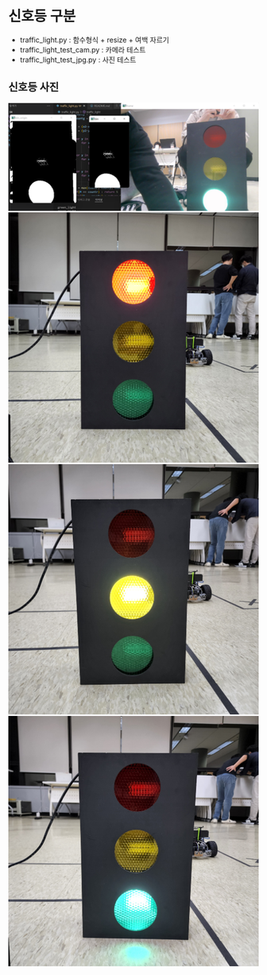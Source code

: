 # 신호등 구분

- traffic_light.py : 함수형식 + resize + 여백 자르기
- traffic_light_test_cam.py : 카메라 테스트
- traffic_light_test_jpg.py : 사진 테스트

## 신호등 사진
<img src="resize.png">
<img src="KakaoTalk_20220512_202218137.jpg">
<img src="KakaoTalk_20220512_202218137_01.jpg">
<img src="KakaoTalk_20220512_202218137_02.jpg">
